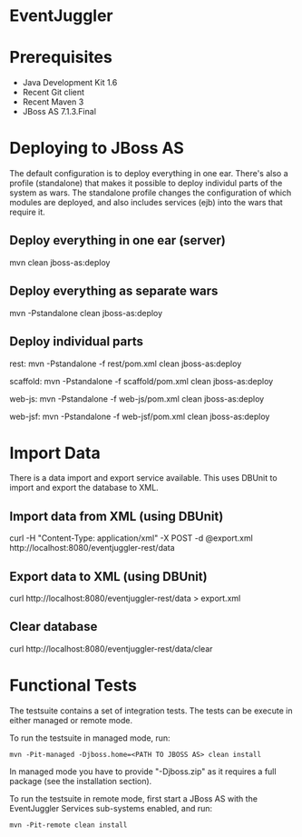 EventJuggler
============


Prerequisites
=============

- Java Development Kit 1.6
- Recent Git client
- Recent Maven 3
- JBoss AS 7.1.3.Final


Deploying to JBoss AS
=====================

The default configuration is to deploy everything in one ear. There's also a profile (standalone)
that makes it possible to deploy individul parts of the system as wars. The standalone profile
changes the configuration of which modules are deployed, and also includes services (ejb) into the
wars that require it.


Deploy everything in one ear (server)
-------------------------------------

mvn clean jboss-as:deploy


Deploy everything as separate wars
----------------------------------

mvn -Pstandalone clean jboss-as:deploy


Deploy individual parts
-----------------------

rest:
mvn -Pstandalone -f rest/pom.xml clean jboss-as:deploy

scaffold:
mvn -Pstandalone -f scaffold/pom.xml clean jboss-as:deploy

web-js:
mvn -Pstandalone -f web-js/pom.xml clean jboss-as:deploy

web-jsf:
mvn -Pstandalone -f web-jsf/pom.xml clean jboss-as:deploy


Import Data
===========

There is a data import and export service available. This uses DBUnit to import and export the 
database to XML.


Import data from XML (using DBUnit)
-----------------------------------

curl -H "Content-Type: application/xml" -X POST -d @export.xml http://localhost:8080/eventjuggler-rest/data


Export data to XML (using DBUnit)
---------------------------------

curl http://localhost:8080/eventjuggler-rest/data > export.xml


Clear database
--------------

curl http://localhost:8080/eventjuggler-rest/data/clear


Functional Tests
================

The testsuite contains a set of integration tests. The tests can be execute in either managed or remote mode.

To run the testsuite in managed mode, run:

    mvn -Pit-managed -Djboss.home=<PATH TO JBOSS AS> clean install

In managed mode you have to provide "-Djboss.zip" as it requires a full package (see the installation section).

To run the testsuite in remote mode, first start a JBoss AS with the EventJuggler Services sub-systems enabled, and run:

    mvn -Pit-remote clean install
